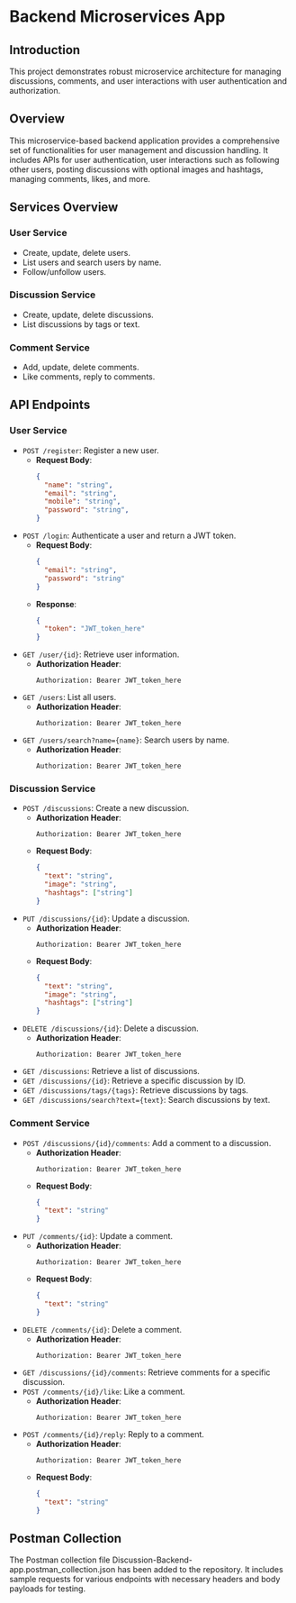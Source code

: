# Backend Microservices App

## Introduction
This project demonstrates robust microservice architecture for managing discussions, comments, and user interactions with user authentication and authorization.

## Overview

This microservice-based backend application provides a comprehensive set of functionalities for user management and discussion handling. It includes APIs for user authentication, user interactions such as following other users, posting discussions with optional images and hashtags, managing comments, likes, and more.

## Services Overview
### User Service
- Create, update, delete users.
- List users and search users by name.
- Follow/unfollow users.

### Discussion Service
- Create, update, delete discussions.
- List discussions by tags or text.

### Comment Service
- Add, update, delete comments.
- Like comments, reply to comments.

## API Endpoints
### User Service
- `POST /register`: Register a new user.
  - **Request Body**:
    ```json
    {
      "name": "string",
      "email": "string",
      "mobile": "string",
      "password": "string",
    }
    ```
- `POST /login`: Authenticate a user and return a JWT token.
  - **Request Body**:
    ```json
    {
      "email": "string",
      "password": "string"
    }
    ```
  - **Response**:
    ```json
    {
      "token": "JWT_token_here"
    }
    ```
- `GET /user/{id}`: Retrieve user information.
  - **Authorization Header**:
    ```
    Authorization: Bearer JWT_token_here
    ```
- `GET /users`: List all users.
  - **Authorization Header**:
    ```
    Authorization: Bearer JWT_token_here
    ```
- `GET /users/search?name={name}`: Search users by name.
  - **Authorization Header**:
    ```
    Authorization: Bearer JWT_token_here
    ```

### Discussion Service
- `POST /discussions`: Create a new discussion.
  - **Authorization Header**:
    ```
    Authorization: Bearer JWT_token_here
    ```
  - **Request Body**:
    ```json
    {
      "text": "string",
      "image": "string",
      "hashtags": ["string"]
    }
    ```
- `PUT /discussions/{id}`: Update a discussion.
  - **Authorization Header**:
    ```
    Authorization: Bearer JWT_token_here
    ```
  - **Request Body**:
    ```json
    {
      "text": "string",
      "image": "string",
      "hashtags": ["string"]
    }
    ```
- `DELETE /discussions/{id}`: Delete a discussion.
  - **Authorization Header**:
    ```
    Authorization: Bearer JWT_token_here
    ```
- `GET /discussions`: Retrieve a list of discussions.
- `GET /discussions/{id}`: Retrieve a specific discussion by ID.
- `GET /discussions/tags/{tags}`: Retrieve discussions by tags.
- `GET /discussions/search?text={text}`: Search discussions by text.

### Comment Service
- `POST /discussions/{id}/comments`: Add a comment to a discussion.
  - **Authorization Header**:
    ```
    Authorization: Bearer JWT_token_here
    ```
  - **Request Body**:
    ```json
    {
      "text": "string"
    }
    ```
- `PUT /comments/{id}`: Update a comment.
  - **Authorization Header**:
    ```
    Authorization: Bearer JWT_token_here
    ```
  - **Request Body**:
    ```json
    {
      "text": "string"
    }
    ```
- `DELETE /comments/{id}`: Delete a comment.
  - **Authorization Header**:
    ```
    Authorization: Bearer JWT_token_here
    ```
- `GET /discussions/{id}/comments`: Retrieve comments for a specific discussion.
- `POST /comments/{id}/like`: Like a comment.
  - **Authorization Header**:
    ```
    Authorization: Bearer JWT_token_here
    ```
- `POST /comments/{id}/reply`: Reply to a comment.
  - **Authorization Header**:
    ```
    Authorization: Bearer JWT_token_here
    ```
  - **Request Body**:
    ```json
    {
      "text": "string"
    }
    ```

## Postman Collection
The Postman collection file Discussion-Backend-app.postman_collection.json has been added to the repository. It includes sample requests for various endpoints with necessary headers and body payloads for testing.


